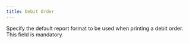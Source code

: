 ```yaml
---
title: Debit Order
---
```



Specify the default report format to be used when printing a debit order. This field is mandatory.
